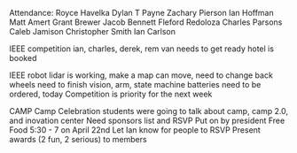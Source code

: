 Attendance:
Royce Havelka
Dylan T Payne
Zachary Pierson
Ian Hoffman
Matt Amert
Grant Brewer
Jacob Bennett
Fleford	Redoloza
Charles Parsons
Caleb Jamison
Christopher Smith
Ian Carlson


IEEE competition
	ian, charles, derek, rem
	van needs to get ready
	hotel is booked

IEEE robot
	lidar is working, make a map
	can move, need to change back wheels
	need to finish vision, arm, state machine
	batteries need to be ordered, today
	Competition is priority for the next week
	

CAMP
	Camp Celebration
		students were going to talk about camp, camp 2.0, and inovation center
		Need sponsors list and RSVP
		Put on by president
		Free Food
		5:30 - 7 on April 22nd
		Let Ian know for people to RSVP
		Present awards (2 fun, 2 serious) to members